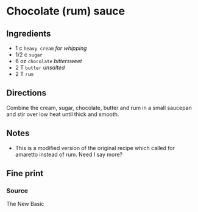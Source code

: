 Chocolate (rum) sauce
==

Ingredients
--

* 1 c `heavy cream` *for whipping*
* 1/2 c `sugar`
* 6 oz `chocolate` *bittersweet*
* 2 T `butter` *unsalted*
* 2 T `rum`

Directions
--

Combine the cream, sugar, chocolate, butter and rum in a small saucepan and stir over
low heat until thick and smooth.

Notes
--

* This is a modified version of the original recipe which called for amaretto instead
of rum. Need I say more?

Fine print
--

### Source

The New Basic
